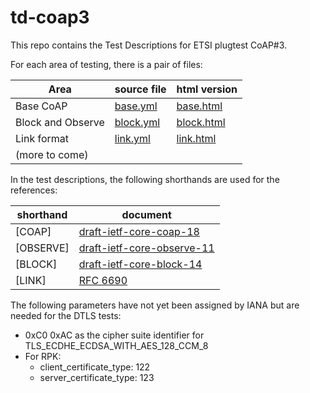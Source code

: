 td-coap3
========

This repo contains the Test Descriptions for ETSI plugtest CoAP#3.

For each area of testing, there is a pair of files:

| Area              | source file                                                        | html version                                                       |
| ---               | ---                                                                | ---                                                                |
| Base CoAP         | [base.yml](http://github.com/cabo/td-coap3/blob/master/base.yml)   | [base.html](http://rawgithub.com/cabo/td-coap3/master/base.html)   |
| Block and Observe | [block.yml](http://github.com/cabo/td-coap3/blob/master/block.yml) | [block.html](http://rawgithub.com/cabo/td-coap3/master/block.html) |
| Link format       | [link.yml](http://github.com/cabo/td-coap3/blob/master/link.yml) | [link.html](http://rawgithub.com/cabo/td-coap3/master/link.html) |
| (more to come)    |                                                                    |                                                                    |

In the test descriptions, the following shorthands are used for the references:

| shorthand  | document                                                                                |
| ---        | ---                                                                                     |
| \[COAP]    | [draft-ietf-core-coap-18](http://tools.ietf.org/html/draft-ietf-core-coap-18.txt)       |
| \[OBSERVE] | [draft-ietf-core-observe-11](http://tools.ietf.org/html/draft-ietf-core-observe-11.txt) |
| \[BLOCK]   | [draft-ietf-core-block-14](http://tools.ietf.org/html/draft-ietf-core-block-14.txt)     |
| \[LINK]    | [RFC 6690](http://tools.ietf.org/html/rfc6690.txt)                                      |

The following parameters have not yet been assigned by IANA but are
needed for the DTLS tests:

* 0xC0 0xAC as the cipher suite identifier for TLS_ECDHE_ECDSA_WITH_AES_128_CCM_8
* For RPK:
  * client_certificate_type: 122
  * server_certificate_type: 123


